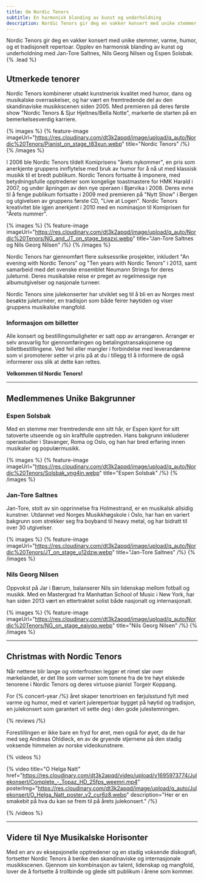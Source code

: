 ```yaml
---
title: Om Nordic Tenors
subtitle: En harmonisk blanding av kunst og underholdning
description: Nordic Tenors gir deg en vakker konsert med unike stemmer, varme, humor, og et tradisjonelt repertoar. Opplev en harmonisk blanding av kunst og underholdning med Jan-Tore Saltnes, Nils Georg Nilsen og Espen Solsbak.
---
```


Nordic Tenors gir deg en vakker konsert med unike stemmer, varme, humor, og et tradisjonelt repertoar. Opplev en harmonisk blanding av kunst og underholdning med Jan-Tore Saltnes, Nils Georg Nilsen og Espen Solsbak. {% .lead %}

## Utmerkede tenorer

Nordic Tenors kombinerer utsøkt kunstnerisk kvalitet med humor, dans og musikalske overraskelser, og har vært en fremtredende del av den skandinaviske musikkscenen siden 2005. Med premieren på deres første show "Nordic Tenors & Sjur Hjeltnes/Bella Notte", markerte de starten på en bemerkelsesverdig karriere.

{% images %}
{% feature-image imageUrl="https://res.cloudinary.com/dt3k2apqd/image/upload/q_auto/Nordic%20Tenors/Pianist_on_stage_t83xun.webp" title="Nordic Tenors" /%}
{% /images %}

I 2006 ble Nordic Tenors tildelt Komiprisens "årets nykommer", en pris som anerkjente gruppens innflytelse med bruk av humor for å nå ut med klassisk musikk til et bredt publikum. Nordic Tenors fortsatte å imponere, med betydningsfulle opptredener som kongelige toastmastere for HMK Harald i 2007, og under åpningen av den nye operaen i Bjørvika i 2008. Deres evne til å fenge publikum fortsatte i 2009 med premieren på "Nytt Show" i Bergen og utgivelsen av gruppens første CD, "Live at Logen". Nordic Tenors kreativitet ble igjen anerkjent i 2010 med en nominasjon til Komiprisen for "Årets nummer".

{% images %}
{% feature-image imageUrl="https://res.cloudinary.com/dt3k2apqd/image/upload/q_auto/Nordic%20Tenors/NG_and_JT_on_stage_beazxi.webp" title="Jan-Tore Saltnes og Nils Georg Nilsen" /%}
{% /images %}

Nordic Tenors har gjennomført flere suksessrike prosjekter, inkludert "An evening with Nordic Tenors" og "Ten years with Nordic Tenors" i 2013, samt samarbeid med det svenske ensemblet Neumann Strings for deres juleturné. Deres musikalske reise er preget av regelmessige nye albumutgivelser og nasjonale turneer.

Nordic Tenors sine julekonserter har utviklet seg til å bli en av Norges mest besøkte juleturnéer, en tradisjon som både feirer høytiden og viser gruppens musikalske mangfold.

### Informasjon om billetter

Alle konsert og bestillingsmuligheter er satt opp av arrangøren. Arrangør er selv ansvarlig for gjennomføringen og betalingstransaksjonene og billettbestillingene. Ved feil eller mangler i forbindelse med leverandørene som vi promoterer setter vi pris på at du i tillegg til å informere de også informerer oss slik at dette kan rettes.

**Velkommen til Nordic Tenors!**

---

## Medlemmenes Unike Bakgrunner

### Espen Solsbak

Med en stemme mer fremtredende enn sitt hår, er Espen kjent for sitt tatoverte utseende og sin kraftfulle opptreden. Hans bakgrunn inkluderer operastudier i Stavanger, Roma og Oslo, og han har bred erfaring innen musikaler og populærmusikk.

{% images %}
{% feature-image imageUrl="https://res.cloudinary.com/dt3k2apqd/image/upload/q_auto/Nordic%20Tenors/Solsbak_yng4in.webp" title="Espen Solsbak" /%}
{% /images %}

### Jan-Tore Saltnes

Jan-Tore, stolt av sin opprinnelse fra Holmestrand, er en musikalsk allsidig kunstner. Utdannet ved Norges Musikkhøgskole i Oslo, har han en variert bakgrunn som strekker seg fra boyband til heavy metal, og har bidratt til over 30 utgivelser.

{% images %}
{% feature-image imageUrl="https://res.cloudinary.com/dt3k2apqd/image/upload/q_auto/Nordic%20Tenors/JT_on_stage_u12dzw.webp" title="Jan-Tore Saltnes" /%}
{% /images %}

### Nils Georg Nilsen

Oppvokst på Jar i Bærum, balanserer Nils sin lidenskap mellom fotball og musikk. Med en Mastergrad fra Manhattan School of Music i New York, har han siden 2013 vært en ettertraktet solist både nasjonalt og internasjonalt.

{% images %}
{% feature-image imageUrl="https://res.cloudinary.com/dt3k2apqd/image/upload/q_auto/Nordic%20Tenors/NG_on_stage_eajyqo.webp" title="Nils Georg Nilsen" /%}
{% /images %}

---

## Christmas with Nordic Tenors

Når nettene blir lange og vinterfrosten legger et rimet slør over mørkelandet, er det lite som varmer som tonene fra de tre høyt elskede tenorene i Nordic Tenors og deres virtuose pianist Torgeir Koppang.

For {% concert-year /%} året skaper tenortrioen en førjulsstund fylt med varme og humor, med et variert julerepertoar bygget på høytid og tradisjon, en julekonsert som garantert vil sette deg i den gode julestemningen.

{% reviews /%}

Forestillingen er ikke bare en fryd for øret, men også for øyet, da de har med seg Andreas Ohldieck, en av de gryende stjernene på den stadig voksende himmelen av norske videokunstnere.

{% videos %}

{% video title="O Helga Natt" href="https://res.cloudinary.com/dt3k2apqd/video/upload/v1695973774/Julekonsert/Complete_-_Topaz_HD_25fps_weemri.mp4" posterImg="https://res.cloudinary.com/dt3k2apqd/image/upload/q_auto/Julekonsert/O_Helga_Natt_poster_v2_cur6z8.webp" description="Her er en smakebit på hva du kan se frem til på årets julekonsert." /%}

{% /videos %}

---

## Videre til Nye Musikalske Horisonter

Med en arv av eksepsjonelle opptredener og en stadig voksende diskografi, fortsetter Nordic Tenors å berike den skandinaviske og internasjonale musikkscenen. Gjennom sin kombinasjon av talent, lidenskap og mangfold, lover de å fortsette å trollbinde og glede sitt publikum i årene som kommer.
